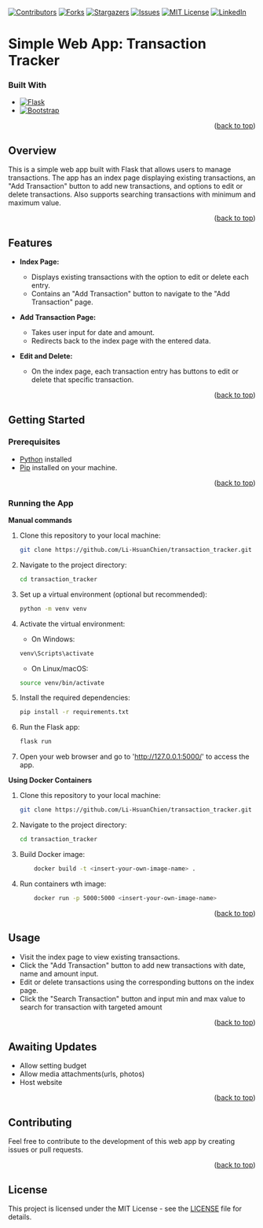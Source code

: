 <a name="readme-top"></a>

[![Contributors][contributors-shield]][contributors-url]
[![Forks][forks-shield]][forks-url]
[![Stargazers][stars-shield]][stars-url]
[![Issues][issues-shield]][issues-url]
[![MIT License][license-shield]][license-url]
[![LinkedIn][linkedin-shield]][linkedin-url]

# Simple Web App: Transaction Tracker

### Built With

* [![Flask][Flask]][Flask-url]
* [![Bootstrap][Bootstrap.com]][Bootstrap-url]


<p align="right">(<a href="#readme-top">back to top</a>)</p>

## Overview

This is a simple web app built with Flask that allows users to manage transactions. The app has an index page displaying existing transactions, an "Add Transaction" button to add new transactions, and options to edit or delete transactions. Also supports searching transactions with minimum and maximum value.

<p align="right">(<a href="#readme-top">back to top</a>)</p>

## Features

- **Index Page:**
  - Displays existing transactions with the option to edit or delete each entry.
  - Contains an "Add Transaction" button to navigate to the "Add Transaction" page.

- **Add Transaction Page:**
  - Takes user input for date and amount.
  - Redirects back to the index page with the entered data.

- **Edit and Delete:**
  - On the index page, each transaction entry has buttons to edit or delete that specific transaction.

<p align="right">(<a href="#readme-top">back to top</a>)</p>

## Getting Started

### Prerequisites

- [Python](https://www.python.org/) installed
- [Pip](https://pip.pypa.io/en/stable/) installed on your machine.

<p align="right">(<a href="#readme-top">back to top</a>)</p>

### Running the App

**Manual commands**

1. Clone this repository to your local machine:

    ```bash
    git clone https://github.com/Li-HsuanChien/transaction_tracker.git
    ```

2. Navigate to the project directory:

    ```bash
    cd transaction_tracker
    ```

3. Set up a virtual environment (optional but recommended):

    ```bash
    python -m venv venv
    ```

4. Activate the virtual environment:

    - On Windows:

    ```bash
    venv\Scripts\activate
    ```

    - On Linux/macOS:

    ```bash 
    source venv/bin/activate
    ```

5. Install the required dependencies:

    ```bash
    pip install -r requirements.txt
    ```

6. Run the Flask app:

    ```bash
    flask run
    ```

7. Open your web browser and go to 'http://127.0.0.1:5000/' to access the app.

**Using Docker Containers**

1. Clone this repository to your local machine:

    ```bash
    git clone https://github.com/Li-HsuanChien/transaction_tracker.git
    ```

2. Navigate to the project directory:

    ```bash
    cd transaction_tracker
    ```
3. Build Docker image:

    ```bash
        docker build -t <insert-your-own-image-name> .
    ```

3. Run containers wth image:

    ```bash
        docker run -p 5000:5000 <insert-your-own-image-name>

<p align="right">(<a href="#readme-top">back to top</a>)</p>

## Usage

- Visit the index page to view existing transactions.
- Click the "Add Transaction" button to add new transactions with date, name and amount input.
- Edit or delete transactions using the corresponding buttons on the index page.
- Click the "Search Transaction" button and input min and max value to search for transaction with targeted amount

<p align="right">(<a href="#readme-top">back to top</a>)</p>

## Awaiting Updates

- Allow setting budget
- Allow media attachments(urls, photos)
- Host website

<p align="right">(<a href="#readme-top">back to top</a>)</p>

## Contributing

Feel free to contribute to the development of this web app by creating issues or pull requests.

<p align="right">(<a href="#readme-top">back to top</a>)</p>

## License

This project is licensed under the MIT License - see the [LICENSE](LICENSE) file for details.

 

<!-- MARKDOWN LINKS & IMAGES -->
<!-- https://www.markdownguide.org/basic-syntax/#reference-style-links -->
[Flask]: https://img.shields.io/badge/Flask-000000?style=for-the-badge&logo=flask&logoColor=white
[Flask-url]: https://flask.palletsprojects.com/en/3.0.x/
[Bootstrap.com]: https://img.shields.io/badge/Bootstrap-563D7C?style=for-the-badge&logo=bootstrap&logoColor=white
[Bootstrap-url]: https://getbootstrap.com

[contributors-shield]: https://img.shields.io/github/contributors/Li-HsuanChien/transaction_tracker?style=for-the-badge
[contributors-url]: https://github.com/othneildrew/Best-README-Template/graphs/contributors
[forks-shield]: https://img.shields.io/github/forks/Li-HsuanChien/transaction_tracker?style=for-the-badge
[forks-url]: https://github.com/othneildrew/Best-README-Template/network/members
[stars-shield]: https://img.shields.io/github/stars/Li-HsuanChien/transaction_tracker?style=for-the-badge
[stars-url]: https://github.com/othneildrew/Best-README-Template/stargazers
[issues-shield]: https://img.shields.io/github/issues/Li-HsuanChien/transaction_tracker?style=for-the-badge
[issues-url]: https://github.com/othneildrew/Best-README-Template/issues
[license-shield]: https://img.shields.io/github/license/Li-HsuanChien/transaction_tracker?style=for-the-badge
[license-url]: https://github.com/othneildrew/Best-README-Template/blob/master/LICENSE.txt
[linkedin-shield]: https://img.shields.io/badge/-LinkedIn-black.svg?style=for-the-badge&logo=linkedin&colorB=555
[linkedin-url]: https://linkedin.com/in/othneildrew
